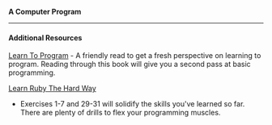 **A Computer Program**

---

#### Additional Resources

[Learn To Program](https://pine.fm/LearnToProgram/) - A friendly read to get a
fresh perspective on learning to program. Reading through this book will give
you a second pass at basic programming.

[Learn Ruby The Hard Way](http://edge-cache.lifehacker.com/lifehacker/lh_mac_shortcuts_update.pdf)
- Exercises 1-7 and 29-31 will solidify the skills you've learned so far. There
are plenty of drills to flex your programming muscles.
